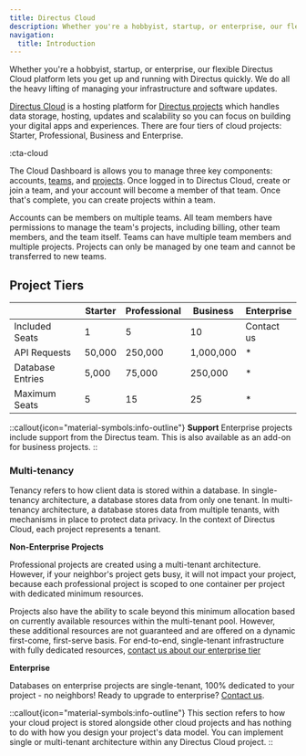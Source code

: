 ```yaml
---
title: Directus Cloud
description: Whether you're a hobbyist, startup, or enterprise, our flexible Directus Cloud platform lets you get up and running with Directus quickly. 
navigation:
  title: Introduction
---
```


Whether you're a hobbyist, startup, or enterprise, our flexible Directus Cloud platform lets you get up and running with Directus quickly. We do all the heavy lifting of managing your infrastructure and software updates.

<!-- TODO: ![Hero Image](https://cdn.directus.io/docs/v9/cloud/overview/overview-20220322A/hero-image-20220402A.webp) -->

[Directus Cloud](https://directus.cloud) is a hosting platform for [Directus projects](/cloud/projects) which handles data storage, hosting, updates and scalability so you can focus on building your digital apps and experiences. There are four tiers of cloud projects: Starter, Professional, Business and Enterprise. 

:cta-cloud

The Cloud Dashboard is allows you to manage three key components: accounts, [teams](/cloud/getting-started/teams), and [projects](/cloud/projects). Once logged in to Directus Cloud, create or join a team, and your account will become a member of that team. Once that's complete, you can create projects within a team.

Accounts can be members on multiple teams. All team members have permissions to manage the team's projects, including billing, other team members, and the team itself. Teams can have multiple team members and multiple projects. Projects can only be managed by one team and cannot be transferred to new teams.

## Project Tiers

|                  | Starter | Professional | Business  | Enterprise |
| ---------------- | ------- | ------------ | --------- | ---------- |
| Included Seats   | 1       | 5            | 10        | Contact us |
| API Requests     | 50,000  | 250,000      | 1,000,000 | * |
| Database Entries | 5,000   | 75,000       | 250,000   | * |
| Maximum Seats    | 5       | 15           | 25        | * |

::callout{icon="material-symbols:info-outline"}
**Support**
Enterprise projects include support from the Directus team. This is also available as an add-on for business projects.
::

### Multi-tenancy

Tenancy refers to how client data is stored within a database. In single-tenancy architecture, a database stores data from only one tenant. In multi-tenancy architecture, a database stores data from multiple tenants, with mechanisms in place to protect data privacy. In the context of Directus Cloud, each project represents a tenant.

**Non-Enterprise Projects**

Professional projects are created using a multi-tenant architecture. However, if your neighbor's project gets busy, it will not impact your project, because each professional project is scoped to one container per project with dedicated minimum resources. 

Projects also have the ability to scale beyond this minimum allocation based on currently available resources within the multi-tenant pool. However, these additional resources are not guaranteed and are offered on a dynamic first-come, first-serve basis. For end-to-end, single-tenant infrastructure with fully dedicated resources, [contact us about our enterprise tier](https://directus.io/contact)

**Enterprise**

Databases on enterprise projects are single-tenant, 100% dedicated to your project - no neighbors! Ready to upgrade to enterprise? [Contact us](https://directus.io/contact).

::callout{icon="material-symbols:info-outline"}
This section refers to how your cloud project is stored alongside other cloud projects and has nothing to do with how you design your project's data model. You can implement single or multi-tenant architecture within any Directus Cloud project.
::
